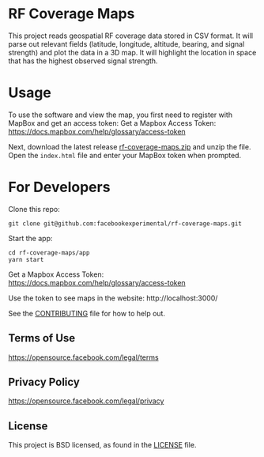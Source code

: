 # RF Coverage Maps

This project reads geospatial RF coverage data stored in CSV format. It will parse out relevant fields (latitude, longitude, altitude, bearing, and signal strength) and plot the data in a 3D map. It will highlight the location in space that has the highest observed signal strength.

# Usage
To use the software and view the map, you first need to register with MapBox and get an access token:
Get a Mapbox Access Token:
https://docs.mapbox.com/help/glossary/access-token

Next, download the latest release [rf-coverage-maps.zip](https://github.com/facebookexperimental/rf-coverage-maps/releases/download/release/rf-coverage-maps.zip) and unzip the file.  Open the `index.html` file and enter your MapBox token when prompted.

# For Developers
Clone this repo:
```
git clone git@github.com:facebookexperimental/rf-coverage-maps.git
```

Start the app:
```
cd rf-coverage-maps/app
yarn start
```

Get a Mapbox Access Token:
https://docs.mapbox.com/help/glossary/access-token

Use the token to see maps in the website:
http://localhost:3000/

See the [CONTRIBUTING](CONTRIBUTING.md) file for how to help out.

## Terms of Use
https://opensource.facebook.com/legal/terms

## Privacy Policy
https://opensource.facebook.com/legal/privacy

## License
This project is BSD licensed, as found in the [LICENSE](LICENSE) file.
